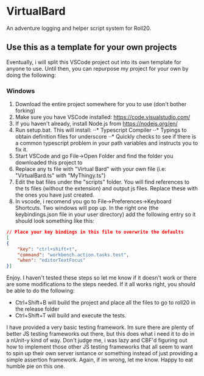 # VirtualBard
An adventure logging and helper script system for Roll20.

## Use this as a template for your own projects
Eventually, i will split this VSCode project out into its own template for anyone to use. Until then, you can repurpose my project for your own by doing the following:
### Windows
1. Download the entire project somewhere for you to use (don't bother forking)
2. Make sure you have VSCode installed: https://code.visualstudio.com/
3. If you haven't already, install Node.js from https://nodejs.org/en/
4. Run setup.bat. This will install:
⋅⋅* Typescript Compiler
⋅⋅* Typings to obtain definition files for underscore
⋅⋅* Quickly checks to see if there is a common typescript problem in your path variables and instructs you to fix it.
5. Start VSCode and go File->Open Folder and find the folder you downloaded this project to
6. Replace any ts file with "Virtual Bard" with your own file (i.e: "VirtualBard.ts" with "MyThingy.ts")
7. Edit the bat files under the "scripts" folder. You will find references to the ts files (without the extension) and output js files. Replace these with the ones you have just created.
8. In vscode, i recomend you go to File->Preferences->Keyboard Shortcuts. Two windows will pop up. In the right one (the keybindings.json file in your user directory) add the following entry so it should look something like this:
```json
// Place your key bindings in this file to overwrite the defaults
[
{
    "key": "ctrl+shift+t",
    "command": "workbench.action.tasks.test",
    "when": "editorTextFocus"
}]
```
Enjoy. I haven't tested these steps so let me know if it doesn't work or there are some modifications to the steps needed. If it all works right, you should be able to do the following:
* Ctrl+Shift+B will build the project and place all the files to go to roll20 in the release folder
* Ctrl+Shift+T will build and execute the tests.

I have provided a very basic testing framework. Im sure there are plenty of better JS testing frameworks out there, but this does what i need it to do in a nUnit-y kind of way. Don't judge me, i was lazy and CBF'd figuring out how to implement those other JS testing frameworks that all seem to want to spin up their own server isntance or something instead of just providing a simple assertion framework. Again, if im wrong, let me know. Happy to eat humble pie on this one.
